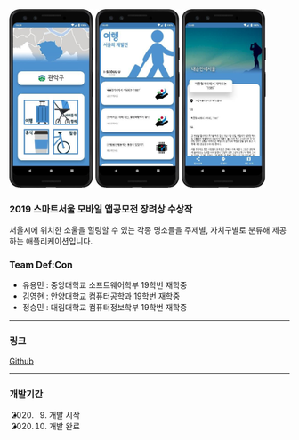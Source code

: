<img src="app_1.jpg" width="30%" />
<img src="app_2.jpg" width="30%" />
<img src="app_3.jpg" width="30%" />

### 2019 스마트서울 모바일 앱공모전 장려상 수상작

서울시에 위치한 소울을 힐링할 수 있는 각종 명소들을
주제별, 자치구별로 분류해 제공하는 애플리케이션입니다.

### Team Def:Con
* 유용민 : 중앙대학교 소프트웨어학부 19학번 재학중
* 김영현 : 안양대학교 컴퓨터공학과 19학번 재학중
* 정승민 : 대림대학교 컴퓨터정보학부 19학번 재학중

***

### 링크
[Github](https://github.com/yymin1022/SeoulHealing)

***

### 개발기간

* 2020. 09. 개발 시작
* 2020. 10. 개발 완료